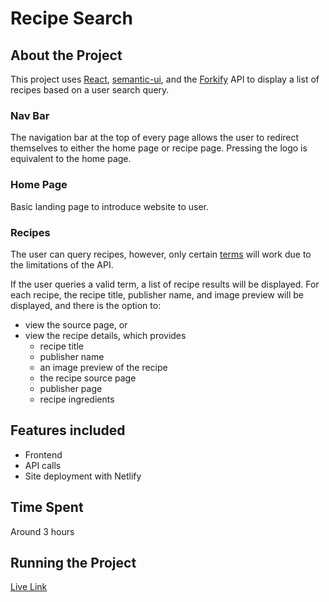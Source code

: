 # Recipe Search

## About the Project
This project uses [React](https://react.dev/), [semantic-ui](https://react.semantic-ui.com/), and the [Forkify](https://forkify-api.herokuapp.com/) API to display a list of recipes based on a user search query. 

### Nav Bar
The navigation bar at the top of every page allows the user to redirect themselves to either the home page or recipe page. Pressing the logo is equivalent to the home page.

### Home Page
Basic landing page to introduce website to user.

### Recipes
The user can query recipes, however, only certain [terms](https://forkify-api.herokuapp.com/phrases.html) will work due to the limitations of the API.

If the user queries a valid term, a list of recipe results will be displayed. For each recipe, the recipe title, publisher name, and image preview will be displayed, and there is the option to:
 - view the source page, or 
 - view the recipe details, which provides 
    - recipe title
    - publisher name
    - an image preview of the recipe
    - the recipe source page
    - publisher page
    - recipe ingredients

## Features included
- Frontend
- API calls
- Site deployment with Netlify 

## Time Spent
Around 3 hours

## Running the Project
[Live Link](https://loquacious-cascaron-4ecc8c.netlify.app/)